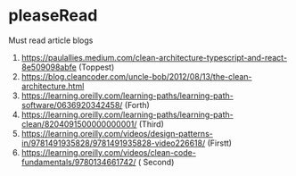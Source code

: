 # pleaseRead
Must read article blogs 
1. https://paulallies.medium.com/clean-architecture-typescript-and-react-8e509098abfe (Toppest)
2. https://blog.cleancoder.com/uncle-bob/2012/08/13/the-clean-architecture.html
3. https://learning.oreilly.com/learning-paths/learning-path-software/0636920342458/ (Forth)
4. https://learning.oreilly.com/learning-paths/learning-path-clean/8204091500000000001/ (Third)
5. https://learning.oreilly.com/videos/design-patterns-in/9781491935828/9781491935828-video226618/ (Firstt)
6. https://learning.oreilly.com/videos/clean-code-fundamentals/9780134661742/ ( Second)
